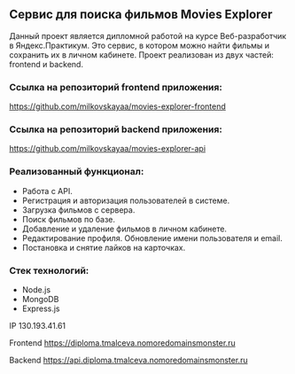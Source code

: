 ## Сервис для поиска фильмов Movies Explorer
Данный проект является дипломной работой на курсе Веб-разработчик в Яндекс.Практикум. Это сервис, в котором можно найти фильмы и сохранить их в личном кабинете.
Проект реализован из двух частей: frontend и backend.

### Ссылка на репозиторий frontend приложения:
https://github.com/milkovskayaa/movies-explorer-frontend

### Ссылка на репозиторий backend приложения:
https://github.com/milkovskayaa/movies-explorer-api

### Реализованный функционал:
- Работа с API.
- Регистрация и авторизация пользователей в системе.
- Загрузка фильмов с сервера.
- Поиск фильмов по базе.
- Добавление и удаление фильмов в личном кабинете.
- Редактирование профиля. Обновление имени пользователя и email.
- Постановка и снятие лайков на карточках.

### Стек технологий:
- Node.js
- MongoDB
- Express.js

IP 130.193.41.61

Frontend https://diploma.tmalceva.nomoredomainsmonster.ru

Backend https://api.diploma.tmalceva.nomoredomainsmonster.ru
